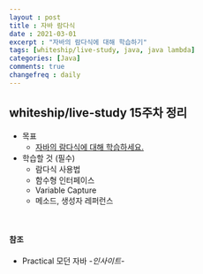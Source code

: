 ```yaml
---
layout : post 
title : 자바 람다식
date : 2021-03-01 
excerpt : "자바의 람다식에 대해 학습하기"
tags: [whiteship/live-study, java, java lambda]
categories: [Java]
comments: true 
changefreq : daily
---
```


## whiteship/live-study 15주차 정리
- 목표
    - [자바의 람다식에 대해 학습하세요.](https://github.com/whiteship/live-study/issues/15)
- 학습할 것 (필수)
    - 람다식 사용법
    - 함수형 인터페이스
    - Variable Capture
    - 메소드, 생성자 레퍼런스

<br>

#### 참조
- Practical 모던 자바 *-인사이트-*
